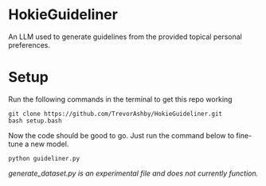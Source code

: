# HokieGuideliner
An LLM used to generate guidelines from the provided topical personal preferences.

# Setup
Run the following commands in the terminal to get this repo working
```
git clone https://github.com/TrevorAshby/HokieGuideliner.git
bash setup.bash
```

Now the code should be good to go. Just run the command below to fine-tune a new model.
```
python guideliner.py
```

*generate_dataset.py is an experimental file and does not currently function.*
